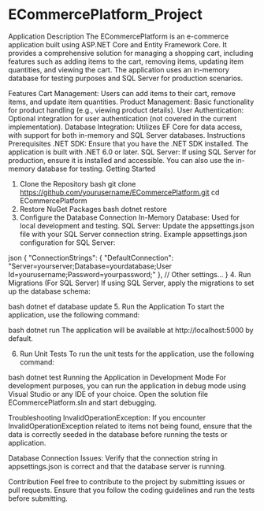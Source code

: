 # ECommercePlatform_Project
Application Description
The ECommercePlatform is an e-commerce application built using ASP.NET Core and Entity Framework Core. It provides a comprehensive solution for managing a shopping cart, including features such as adding items to the cart, removing items, updating item quantities, and viewing the cart. The application uses an in-memory database for testing purposes and SQL Server for production scenarios.

Features
Cart Management: Users can add items to their cart, remove items, and update item quantities.
Product Management: Basic functionality for product handling (e.g., viewing product details).
User Authentication: Optional integration for user authentication (not covered in the current implementation).
Database Integration: Utilizes EF Core for data access, with support for both in-memory and SQL Server databases.
Instructions
Prerequisites
.NET SDK: Ensure that you have the .NET SDK installed. The application is built with .NET 6.0 or later.
SQL Server: If using SQL Server for production, ensure it is installed and accessible. You can also use the in-memory database for testing.
Getting Started
1. Clone the Repository
bash
git clone https://github.com/yourusername/ECommercePlatform.git
cd ECommercePlatform
2. Restore NuGet Packages
bash
dotnet restore
3. Configure the Database Connection
In-Memory Database: Used for local development and testing.
SQL Server: Update the appsettings.json file with your SQL Server connection string.
Example appsettings.json configuration for SQL Server:

json
{
  "ConnectionStrings": {
    "DefaultConnection": "Server=yourserver;Database=yourdatabase;User Id=yourusername;Password=yourpassword;"
  },
  // Other settings...
}
4. Run Migrations (For SQL Server)
If using SQL Server, apply the migrations to set up the database schema:

bash
dotnet ef database update
5. Run the Application
To start the application, use the following command:

bash
dotnet run
The application will be available at http://localhost:5000 by default.

6. Run Unit Tests
To run the unit tests for the application, use the following command:

bash
dotnet test
Running the Application in Development Mode
For development purposes, you can run the application in debug mode using Visual Studio or any IDE of your choice. Open the solution file ECommercePlatform.sln and start debugging.

Troubleshooting
InvalidOperationException: If you encounter InvalidOperationException related to items not being found, ensure that the data is correctly seeded in the database before running the tests or application.

Database Connection Issues: Verify that the connection string in appsettings.json is correct and that the database server is running.

Contribution
Feel free to contribute to the project by submitting issues or pull requests. Ensure that you follow the coding guidelines and run the tests before submitting.
